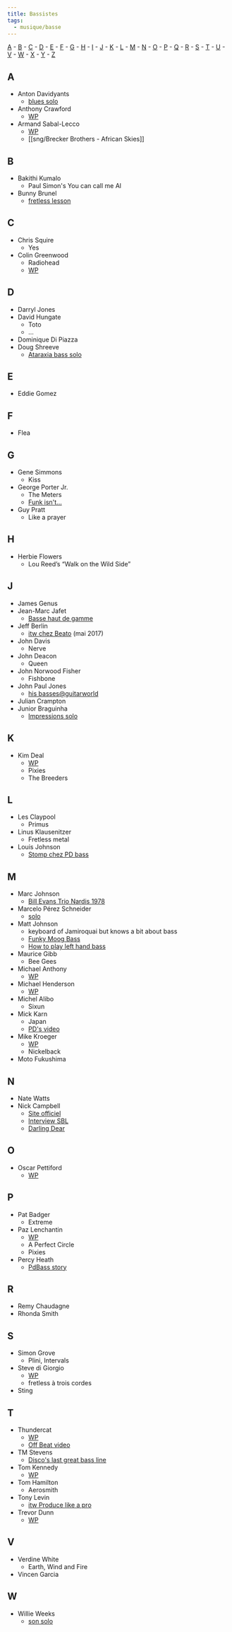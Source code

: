 ```yaml
---
title: Bassistes
tags:
  - musique/basse
---
```


[A](#a) - [B](#b) - [C](#c) - [D](#d) - [E](#e) - [F](#f) - [G](#g) - [H](#h) - [I](#i) - [J](#j) - [K](#k) - [L](#l) - [M](#m) - [N](#n) - [O](#o) - [P](#p) - [Q](#q) - [R](#r) - [S](#s) - [T](#t) - [U](#u) - [V](#v) - [W](#w) - [X](#x) - [Y](#y) - [Z](#z)

## A

- Anton Davidyants
  - [blues solo](https://www.youtube.com/watch?v=uwvq126ECfs)
- Anthony Crawford
  - [WP](https://en.wikipedia.org/wiki/Anthony_Crawford_(bassist))
- Armand Sabal-Lecco
  - [WP](https://en.wikipedia.org/wiki/Armand_Sabal-Lecco)
  - [[sng/Brecker Brothers - African Skies]]

## B

- Bakithi Kumalo
  - Paul Simon's You can call me Al
- Bunny Brunel
  - [fretless lesson](https://www.youtube.com/watch?v=xYIUkhuIIw4)

## C

- Chris Squire
  - Yes
- Colin Greenwood
  - Radiohead
  - [WP](https://fr.wikipedia.org/wiki/Colin_Greenwood)

## D

- Darryl Jones
- David Hungate
    - Toto
    - …
- Dominique Di Piazza
- Doug Shreeve
  - [Ataraxia bass solo](https://www.youtube.com/watch?v=Vzg0pMSOohY)

## E

- Eddie Gomez

## F

- Flea

## G

- Gene Simmons
  - Kiss
- George Porter Jr.
  - The Meters
  - [Funk isn't...](https://www.ultimate-guitar.com/news/general_music_news/syncopation_is_history_funk_isnt_the_same_anymore_bass_legend_george_porter_jr_says.html)
- Guy Pratt
    - Like a prayer

## H

- Herbie Flowers
  - Lou Reed’s  “Walk on the Wild Side”

## J

- James Genus
- Jean-Marc Jafet
  - [Basse haut de gamme](https://www.youtube.com/watch?v=GY9yrStBmJQ)
- Jeff Berlin
  - [itw chez Beato](https://www.youtube.com/watch?v=MReU0doapdQ) (mai 2017)
- John Davis
  - Nerve
- John Deacon
  - Queen
- John Norwood Fisher
  - Fishbone
- John Paul Jones
  - [his basses@guitarworld](https://www.guitarworld.com/features/the-10-most-famous-bass-guitars-of-led-zeppelins-john-paul-jones)
- Julian Crampton
- Junior Braguinha
  - [Impressions solo](https://www.youtube.com/watch?v=1uVWIIHRcRA)
  

## K

- Kim Deal
  - [WP](https://en.wikipedia.org/wiki/Kim_Deal)
  - Pixies
  - The Breeders
## L

- Les Claypool
    - Primus
- Linus Klausenitzer
    - Fretless metal
- Louis Johnson
  - [Stomp chez PD bass](https://youtu.be/F7el0I5BQtw)

## M

- Marc Johnson
  - [Bill Evans Trio Nardis 1978](https://www.youtube.com/watch?v=hETmWOrKcRE)
- Marcelo Pérez Schneider
  - [solo](https://www.youtube.com/watch?v=LNcvBC_x_is)
- Matt Johnson
  - keyboard of Jamiroquai but knows a bit about bass
  - [Funky Moog Bass](https://www.youtube.com/watch?v=B3zyIcRKQjM)
  - [How to play left hand bass](https://www.youtube.com/watch?v=gL017qe6Oqs)
- Maurice Gibb
  - Bee Gees
- Michael Anthony
  - [WP](https://en.wikipedia.org/wiki/Michael_Anthony_(musician))
- Michael Henderson
  -  [WP](https://en.m.wikipedia.org/wiki/Michael_Henderson)
- Michel Alibo
    - Sixun
- Mick Karn
  - Japan
  - [PD's video](https://youtu.be/jFyZMd6Axoc)
- Mike Kroeger
  - [WP](https://fr.wikipedia.org/wiki/Mike_Kroeger)
  - Nickelback
- Moto Fukushima

## N

- Nate Watts
- Nick Campbell
  - [Site officiel](https://nickcampbelldestroys.com/)
  - [Interview SBL](https://www.youtube.com/watch?v=NzH_lXTdI6g)
  - [Darling Dear](https://www.youtube.com/watch?v=Wz5iE7ZheeE)

## O

- Oscar Pettiford
  - [WP](https://fr.wikipedia.org/wiki/Oscar_Pettiford)

## P

- Pat Badger
  - Extreme
- Paz Lenchantin
  - [WP](https://en.wikipedia.org/wiki/Paz_Lenchantin)
  - A Perfect Circle
  - Pixies
- Percy Heath
  - [PdBass story](https://www.youtube.com/watch?v=P-zFxabARsc)

## R

- Remy Chaudagne
- Rhonda Smith

## S

- Simon Grove
    - Plini, Intervals
- Steve di Giorgio
  - [WP](https://en.wikipedia.org/wiki/Steve_Di_Giorgio)
  - fretless à trois cordes
- Sting

## T

- Thundercat
  - [WP](https://en.wikipedia.org/wiki/Thundercat_(musician))
  - [Off Beat video](https://www.youtube.com/watch?v=r4ErgLcTJIU)
- TM Stevens
  - [Disco's last great bass line](https://www.youtube.com/watch?v=gi7K1QO_zhM)
- Tom Kennedy
  - [WP](https://fr.wikipedia.org/wiki/Tom_Kennedy_(musicien))
- Tom Hamilton
  - Aerosmith
- Tony Levin
  - [itw Produce like a pro](https://youtu.be/moh8AzPWNvw)
- Trevor Dunn
  - [WP](https://en.wikipedia.org/wiki/Trevor_Dunn)

## V

- Verdine White
    - Earth, Wind and Fire
- Vincen Garcia

## W

- Willie Weeks
  - [son solo](https://youtu.be/Ft3BgP5SQAk)

